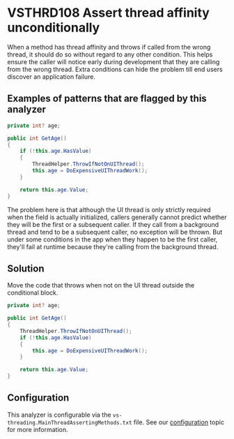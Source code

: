# VSTHRD108 Assert thread affinity unconditionally

When a method has thread affinity and throws if called from the wrong thread, it should do so without regard to any other condition. This helps ensure the caller will notice early during development that they are calling from the wrong thread. Extra conditions can hide the problem till end users discover an application failure.

## Examples of patterns that are flagged by this analyzer

```csharp
private int? age;

public int GetAge()
{
    if (!this.age.HasValue)
    {
        ThreadHelper.ThrowIfNotOnUIThread();
        this.age = DoExpensiveUIThreadWork();
    }

    return this.age.Value;
}
```

The problem here is that although the UI thread is only strictly required when the field is actually initialized, callers generally cannot predict whether they will be the first or a subsequent caller. If they call from a background thread and tend to be a subsequent caller, no exception will be thrown. But under some conditions in the app when they happen to be the first caller, they'll fail at runtime because they're calling from the background thread.

## Solution

Move the code that throws when not on the UI thread outside the conditional block.

```csharp
private int? age;

public int GetAge()
{
    ThreadHelper.ThrowIfNotOnUIThread();
    if (!this.age.HasValue)
    {
        this.age = DoExpensiveUIThreadWork();
    }

    return this.age.Value;
}
```

## Configuration

This analyzer is configurable via the `vs-threading.MainThreadAssertingMethods.txt` file.
See our [configuration](configuration.md) topic for more information.
